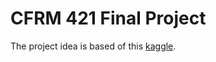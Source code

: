 # CFRM 421 Final Project
The project idea is based of this [kaggle](https://www.kaggle.com/c/optiver-trading-at-the-close). 
